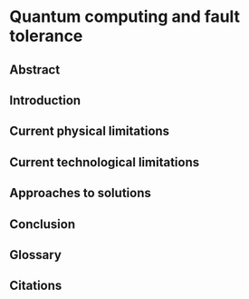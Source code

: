 # Quantum computing and fault tolerance

## Abstract
## Introduction
## Current physical limitations
## Current technological limitations
## Approaches to solutions
## Conclusion
## Glossary
## Citations